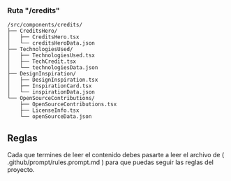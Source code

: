 
### Ruta "/credits"
```
/src/components/credits/
├── CreditsHero/
│   ├── CreditsHero.tsx
│   └── creditsHeroData.json
├── TechnologiesUsed/
│   ├── TechnologiesUsed.tsx
│   ├── TechCredit.tsx
│   └── technologiesData.json
├── DesignInspiration/
│   ├── DesignInspiration.tsx
│   ├── InspirationCard.tsx
│   └── inspirationData.json
└── OpenSourceContributions/
    ├── OpenSourceContributions.tsx
    ├── LicenseInfo.tsx
    └── openSourceData.json
```

## Reglas
Cada que termines de leer el contenido debes pasarte a leer el archivo de ( .github/prompt/rules.prompt.md ) para que puedas seguir las reglas del proyecto.
